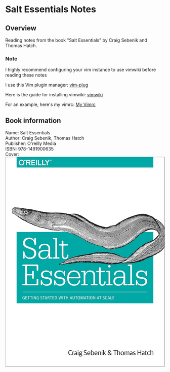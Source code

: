 # Salt Essentials Notes

## Overview
Reading notes from the book "Salt Essentials" by Craig Sebenik and Thomas Hatch. <br>

### Note
I highly recommend configuring your vim instance to use vimwiki before reading these notes <br>

I use this Vim plugin manager:
[vim-plug](https://github.com/junegunn/vim-plug)

Here is the guide for installing vimwiki:
[vimwiki](https://github.com/vimwiki/vimwiki#installation)

For an example, here's my vimrc:
[My Vimrc](https://github.com/ngrogg/dotfiles/blob/main/.vimrc)

## Book information
Name: Salt Essentials <br>
Author: Craig Sebenik, Thomas Hatch <br>
Publisher: O'reilly Media <br>
ISBN: 978-1491900635 <br>
Cover: <br>
![Book cover](./images/cover.jpg)
